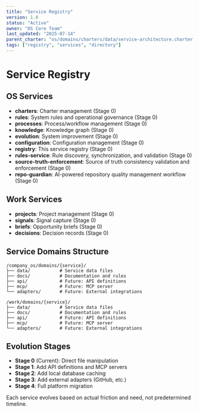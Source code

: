 ```yaml
---
title: "Service Registry"
version: 1.0
status: "Active"
owner: "OS Core Team"
last_updated: "2025-07-14"
parent_charter: "os/domains/charters/data/service-architecture.charter.md"
tags: ["registry", "services", "directory"]
---
```


# Service Registry

## OS Services
- **charters**: Charter management (Stage 0)
- **rules**: System rules and operational governance (Stage 0)
- **processes**: Process/workflow management (Stage 0)
- **knowledge**: Knowledge graph (Stage 0)
- **evolution**: System improvement (Stage 0)
- **configuration**: Configuration management (Stage 0)
- **registry**: This service registry (Stage 0)
- **rules-service**: Rule discovery, synchronization, and validation (Stage 0)
- **source-truth-enforcement**: Source of truth consistency validation and enforcement (Stage 0)
- **repo-guardian**: AI-powered repository quality management workflow (Stage 0)

## Work Services
- **projects**: Project management (Stage 0)
- **signals**: Signal capture (Stage 0)
- **briefs**: Opportunity briefs (Stage 0)
- **decisions**: Decision records (Stage 0)

## Service Domains Structure

```
/company_os/domains/{service}/
├── data/           # Service data files
├── docs/           # Documentation and rules
├── api/            # Future: API definitions
├── mcp/            # Future: MCP server
└── adapters/       # Future: External integrations

/work/domains/{service}/
├── data/           # Service data files
├── docs/           # Documentation and rules
├── api/            # Future: API definitions
├── mcp/            # Future: MCP server
└── adapters/       # Future: External integrations
```

## Evolution Stages

- **Stage 0** (Current): Direct file manipulation
- **Stage 1**: Add API definitions and MCP servers
- **Stage 2**: Add local database caching
- **Stage 3**: Add external adapters (GitHub, etc.)
- **Stage 4**: Full platform migration

Each service evolves based on actual friction and need, not predetermined timeline.
